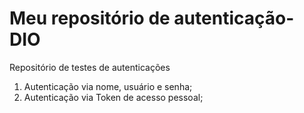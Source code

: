 # Meu repositório de autenticação-DIO
Repositório de testes de autenticações

  1. Autenticação via nome, usuário e senha;
  2. Autenticação via Token de acesso pessoal;

